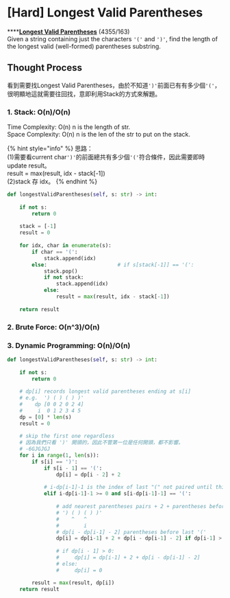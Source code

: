 # \[Hard\] Longest Valid Parentheses

\*\*\*\*[**Longest Valid Parentheses**](https://leetcode.com/problems/longest-valid-parentheses/)    \(4355/163\)  
Given a string containing just the characters `'('` and `')'`, find the length of the longest valid \(well-formed\) parentheses substring.

## Thought Process

看到需要找Longest Valid Parentheses，由於不知道`')'`前面已有有多少個`'('`，很明顯地這就需要往回找，意即利用Stack的方式來解題。

### 1. Stack: O\(n\)/O\(n\)

Time Complexity: O\(n\)    n is the length of str.   
Space Complexity: O\(n\)  n is the len of the str to put on the stack.

{% hint style="info" %}
思路：  
\(1\)需要看current char`')'`的前面總共有多少個`'('`符合條件，因此需要即時update result。  
result = max\(result, idx - stack\[-1\]\)  
\(2\)stack 存 idx。
{% endhint %}

```python
def longestValidParentheses(self, s: str) -> int:
    
    if not s:
        return 0
    
    stack = [-1]
    result = 0
    
    for idx, char in enumerate(s):
        if char == '(':
            stack.append(idx)
        else:                       # if s[stack[-1]] == '(':
            stack.pop()
            if not stack:
                stack.append(idx)
            else:
                result = max(result, idx - stack[-1])
    
    return result
```

### 2. Brute Force: O\(n^3\)/O\(n\)

### 3. Dynamic Programming: O\(n\)/O\(n\)

```python
def longestValidParentheses(self, s: str) -> int:
    
    if not s:
        return 0
    
    # dp[i] records longest valid parentheses ending at s[i]
    # e.g.  ') ( ) ( ) )' 
    #    dp [0 0 2 0 2 4]
    #     i  0 1 2 3 4 5
    dp = [0] * len(s)
    result = 0
    
    # skip the first one regardless 
    # 因為我們只看 ')' 開頭的，因此不管第一位是任何開頭，都不影響。
    # -6GJGJGJ
    for i in range(1, len(s)):
        if s[i] == ')': 
            if s[i - 1] == '(':
                dp[i] = dp[i - 2] + 2
            
            # i-dp[i-1]-1 is the index of last "(" not paired until this ")"
            elif i-dp[i-1]-1 >= 0 and s[i-dp[i-1]-1] == '(':
                
                # add nearest parentheses pairs + 2 + parentheses before last "("
                # ') ( ) ( ) )' 
                #    ^   ^
                #        i  
                # dp[i - dp[i-1] - 2] parentheses before last '('
                dp[i] = dp[i-1] + 2 + dp[i - dp[i-1] - 2] if dp[i-1] > 0 else 0
                
                # if dp[i - 1] > 0:
                #     dp[i] = dp[i-1] + 2 + dp[i - dp[i-1] - 2]
                # else:
                #     dp[i] = 0

        result = max(result, dp[i])
    return result

```

